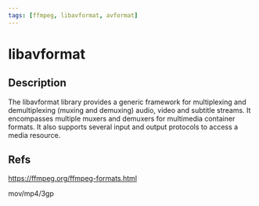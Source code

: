 ```yaml
---
tags: [ffmpeg, libavformat, avformat]
---
```

# libavformat
## Description
The libavformat library provides a generic framework for multiplexing and demultiplexing (muxing and demuxing) audio, video and subtitle streams. It encompasses multiple muxers and demuxers for multimedia container formats.
It also supports several input and output protocols to access a media resource.

## Refs
https://ffmpeg.org/ffmpeg-formats.html

mov/mp4/3gp